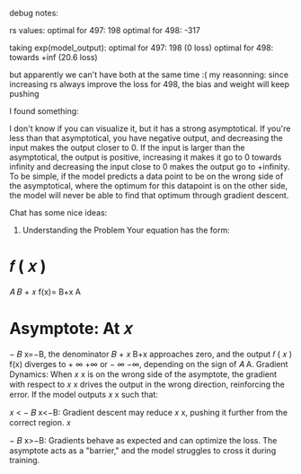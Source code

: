 debug notes:

rs values:
optimal for 497: 198
optimal for 498: -317

taking exp(model_output):
optimal for 497: 198 (0 loss)
optimal for 498: towards +inf (20.6 loss)

but apparently we can't have both at the same time :(
my reasonning: since increasing rs always improve the loss for 498, the bias and weight will keep pushing 

I found something:

I don't know if you can visualize it, but it has a strong asymptotical. If you're less than that asymptotical, you have negative output, and decreasing the input makes the output closer to 0. If the input is larger than the asymptotical, the output is positive, increasing it makes it go to 0 towards infinity and decreasing the input close to 0 makes the output go to +infinity.
To be simple, if the model predicts a data point to be on the wrong side of the asymptotical, where the optimum for this datapoint is on the other side, the model will never be able to find that optimum through gradient descent. 

Chat has some nice ideas:
1. Understanding the Problem
Your equation has the form:

𝑓
(
𝑥
)
=
𝐴
𝐵
+
𝑥
f(x)= 
B+x
A
​
 
Asymptote: At 
𝑥
=
−
𝐵
x=−B, the denominator 
𝐵
+
𝑥
B+x approaches zero, and the output 
𝑓
(
𝑥
)
f(x) diverges to 
+
∞
+∞ or 
−
∞
−∞, depending on the sign of 
𝐴
A.
Gradient Dynamics: When 
𝑥
x is on the wrong side of the asymptote, the gradient with respect to 
𝑥
x drives the output in the wrong direction, reinforcing the error.
If the model outputs 
𝑥
x such that:

𝑥
<
−
𝐵
x<−B: Gradient descent may reduce 
𝑥
x, pushing it further from the correct region.
𝑥
>
−
𝐵
x>−B: Gradients behave as expected and can optimize the loss.
The asymptote acts as a "barrier," and the model struggles to cross it during training.

